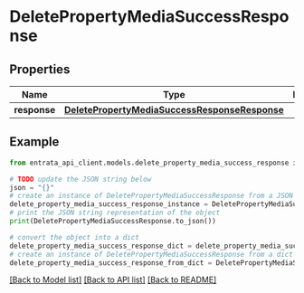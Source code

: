 # DeletePropertyMediaSuccessResponse


## Properties

Name | Type | Description | Notes
------------ | ------------- | ------------- | -------------
**response** | [**DeletePropertyMediaSuccessResponseResponse**](DeletePropertyMediaSuccessResponseResponse.md) |  | 

## Example

```python
from entrata_api_client.models.delete_property_media_success_response import DeletePropertyMediaSuccessResponse

# TODO update the JSON string below
json = "{}"
# create an instance of DeletePropertyMediaSuccessResponse from a JSON string
delete_property_media_success_response_instance = DeletePropertyMediaSuccessResponse.from_json(json)
# print the JSON string representation of the object
print(DeletePropertyMediaSuccessResponse.to_json())

# convert the object into a dict
delete_property_media_success_response_dict = delete_property_media_success_response_instance.to_dict()
# create an instance of DeletePropertyMediaSuccessResponse from a dict
delete_property_media_success_response_from_dict = DeletePropertyMediaSuccessResponse.from_dict(delete_property_media_success_response_dict)
```
[[Back to Model list]](../README.md#documentation-for-models) [[Back to API list]](../README.md#documentation-for-api-endpoints) [[Back to README]](../README.md)


